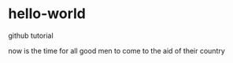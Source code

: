 # hello-world
github tutorial

now is the time for all good men to come to the aid of their country
